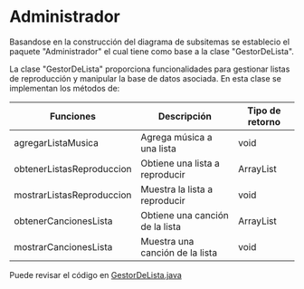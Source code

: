 # Administrador

Basandose en la construcción del diagrama de subsitemas se establecio el paquete "Administrador" el cual tiene como base a la clase "GestorDeLista".

La clase "GestorDeLista" proporciona funcionalidades para gestionar listas de reproducción y manipular la base de datos asociada.
En esta clase se implementan los métodos de:


| Funciones      | Descripción | Tipo de retorno |
| ----------- | ----------- | ----------- |
| agregarListaMusica | Agrega música a una lista | void | 
| obtenerListasReproduccion   | Obtiene una lista a reproducir | ArrayList | 
| mostrarListasReproduccion |  Muestra la lista a reproducir | void |
| obtenerCancionesLista | Obtiene una canción de la lista | ArrayList | 
| mostrarCancionesLista | Muestra una canción de la lista | void |

Puede revisar el código en [GestorDeLista.java](https://github.com/ShanderGonzalez/Spotify_Grupo5/blob/master/src/Administrador/GestorDeLista.java "GestorDeLista.java")
